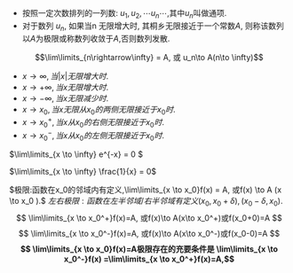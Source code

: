 <!--
 * @Author: your name
 * @Date: 2021-12-20 17:47:35
 * @LastEditTime: 2021-12-23 19:46:07
 * @LastEditors: Please set LastEditors
 * @Description: 打开koroFileHeader查看配置 进行设置: https://github.com/OBKoro1/koro1FileHeader/wiki/%E9%85%8D%E7%BD%AE
 * @FilePath: /markdown/其他/test.md
-->
* 按照一定次数排列的一列数: $u_1, u_2,\cdots u_n \cdots ,$其中$u_n$叫做通项.
* 对于数列 $u_n$, 如果当n 无限增大时, 其桐乡无限接近于一个常数$A$, 则称该数列以$A$为极限或称数列收敛于$A$,否则数列发散.

$$\lim\limits_{n\rightarrow\infty} = A, 或 u_n\to A(n\to \infty)$$

*  $x\to \infty,当 \vert x\vert 无限增大时$.
*  $x\to +\infty,当  x 无限增大时$.
*  $x\to -\infty,当  x 无限减少时$.
*  $x\to x_0,当  x 无限从x_0的两侧无限接近于x_0时$.
*  $x\to x_0^+,当x从x_0的右侧无限接近于x_0时$.
*  $x\to x_0^-,当  x 从x_0的左侧无限接近于x_0时$.



$\lim\limits_{x \to \infty} e^{-x} = 0 $

$\lim\limits_{x \to \infty} \frac{1}{x} = 0$ 

$极限:函数在x_0的邻域内有定义,\lim\limits_{x \to x_0}f(x) = A, 或f(x) \to A (x \to x_0 ).$
$左右极限: 函数在左半邻域/右半邻域有定义(x_0, x_0 + \delta), (x_0 - \delta, x_0).$
$$ \lim\limits_{x \to x_0^+}f(x)=A, 或f(x)\to A(x\to x_0^+)或f(x_0+0)=A $$
$$ \lim\limits_{x \to x_0^-}f(x)=A, 或f(x)\to A(x\to x_0^-)或f(x_0-0)=A $$
**$$ \lim\limits_{x \to x_0}f(x)=A极限存在的充要条件是 \lim\limits_{x \to x_0^-}f(x) =\lim\limits_{x \to x_0^+}f(x)=A,$$**



